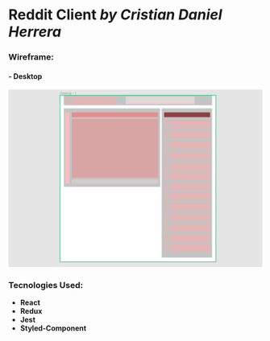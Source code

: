 # Reddit Client *by Cristian Daniel Herrera*
### Wireframe:
#### - Desktop
![alt text](wireframeDesktop.png)

### Tecnologies Used:
- **React**
- **Redux**
- **Jest**
- **Styled-Component**

